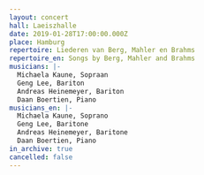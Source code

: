 ```yaml
---
layout: concert
hall: Laeiszhalle
date: 2019-01-28T17:00:00.000Z
place: Hamburg
repertoire: Liederen van Berg, Mahler en Brahms
repertoire_en: Songs by Berg, Mahler and Brahms
musicians: |-
  Michaela Kaune, Sopraan
  Geng Lee, Bariton
  Andreas Heinemeyer, Bariton
  Daan Boertien, Piano
musicians_en: |-
  Michaela Kaune, Soprano
  Geng Lee, Baritone
  Andreas Heinemeyer, Baritone
  Daan Boertien, Piano
in_archive: true
cancelled: false
---
```

